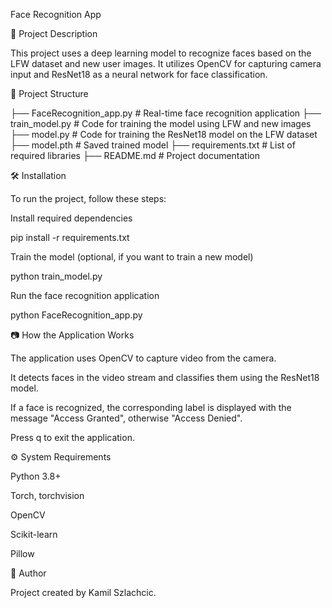 Face Recognition App

📌 Project Description

This project uses a deep learning model to recognize faces based on the LFW dataset and new user images. It utilizes OpenCV for capturing camera input and ResNet18 as a neural network for face classification.

📂 Project Structure

├── FaceRecognition_app.py    # Real-time face recognition application
├── train_model.py            # Code for training the model using LFW and new images
├── model.py                  # Code for training the ResNet18 model on the LFW dataset
├── model.pth                 # Saved trained model
├── requirements.txt          # List of required libraries
├── README.md                 # Project documentation

🛠 Installation

To run the project, follow these steps:


Install required dependencies

pip install -r requirements.txt

Train the model (optional, if you want to train a new model)

python train_model.py

Run the face recognition application

python FaceRecognition_app.py

📷 How the Application Works

The application uses OpenCV to capture video from the camera.

It detects faces in the video stream and classifies them using the ResNet18 model.

If a face is recognized, the corresponding label is displayed with the message "Access Granted", otherwise "Access Denied".

Press q to exit the application.

⚙️ System Requirements

Python 3.8+

Torch, torchvision

OpenCV

Scikit-learn

Pillow

📌 Author

Project created by Kamil Szlachcic.
